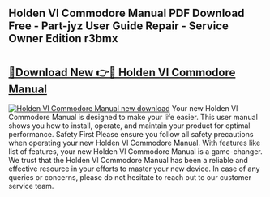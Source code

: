 ## Holden Vl Commodore Manual PDF Download Free - Part-jyz User Guide Repair - Service Owner Edition r3bmx

# <h2><a href="http://bc5625.oget.top/?id=Holden+Vl+Commodore+Manual">🔗Download New 👉🔴 Holden Vl Commodore Manual</a></h2>

[![Holden Vl Commodore Manual new download](https://i.imgur.com/5g1atiW.png)](http://bc5625.oget.top/?id=Holden+Vl+Commodore+Manual)
Your new Holden Vl Commodore Manual is designed to make your life easier. This user manual shows you how to install, operate, and maintain your product for optimal performance. Safety First Please ensure you follow all safety precautions when operating your new Holden Vl Commodore Manual. With features like list of features, your new Holden Vl Commodore Manual is a game-changer. We trust that the Holden Vl Commodore Manual has been a reliable and effective resource in your efforts to master your new device. In case of any queries or concerns, please do not hesitate to reach out to our customer service team.
